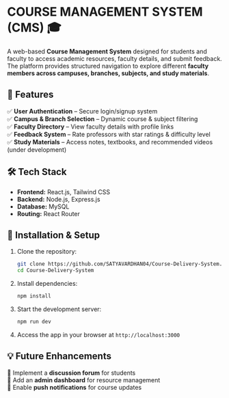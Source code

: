 # **COURSE MANAGEMENT SYSTEM (CMS)** 🎓  

A web-based **Course Management System** designed for students and faculty to access academic resources, faculty details, and submit feedback. The platform provides structured navigation to explore different **faculty members across campuses, branches, subjects, and study materials**.  

## **🚀 Features**  
✅ **User Authentication** – Secure login/signup system  
✅ **Campus & Branch Selection** – Dynamic course & subject filtering  
✅ **Faculty Directory** – View faculty details with profile links  
✅ **Feedback System** – Rate professors with star ratings & difficulty level  
✅ **Study Materials** – Access notes, textbooks, and recommended videos (under development)  

## **🛠️ Tech Stack**  
- **Frontend:** React.js, Tailwind CSS  
- **Backend:** Node.js, Express.js  
- **Database:** MySQL  
- **Routing:** React Router  

## **📌 Installation & Setup**  
1. Clone the repository:  
   ```sh
   git clone https://github.com/SATYAVARDHAN04/Course-Delivery-System.git
   cd Course-Delivery-System
   ```
2. Install dependencies:  
   ```sh
   npm install
   ```
3. Start the development server:  
   ```sh
   npm run dev
   ```
4. Access the app in your browser at `http://localhost:3000`  

## **💡 Future Enhancements**  
🔹 Implement a **discussion forum** for students  
🔹 Add an **admin dashboard** for resource management  
🔹 Enable **push notifications** for course updates  
